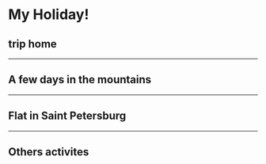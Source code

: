 # My Holiday!

## trip home

---
## A few days in the mountains

---
## Flat in Saint Petersburg

---
## Others activites
